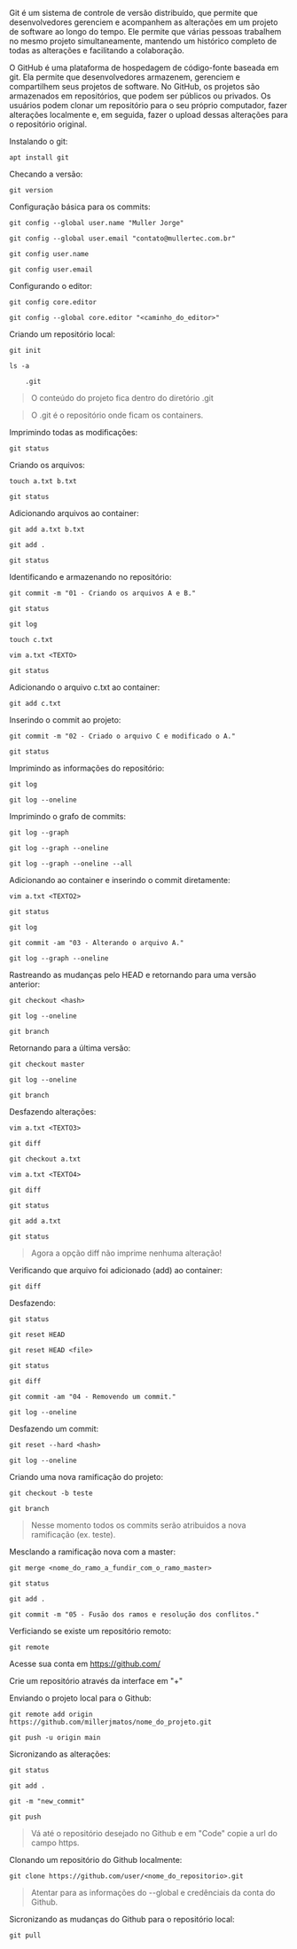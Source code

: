 Git é um sistema de controle de versão distribuído, que permite que desenvolvedores gerenciem e acompanhem as alterações em um projeto de software ao longo do tempo. Ele permite que várias pessoas trabalhem no mesmo projeto simultaneamente, mantendo um histórico completo de todas as alterações e facilitando a colaboração.

O GitHub é uma plataforma de hospedagem de código-fonte baseada em git. Ela permite que desenvolvedores armazenem, gerenciem e compartilhem seus projetos de software. No GitHub, os projetos são armazenados em repositórios, que podem ser públicos ou privados. Os usuários podem clonar um repositório para o seu próprio computador, fazer alterações localmente e, em seguida, fazer o upload dessas alterações para o repositório original.

Instalando o git:

	apt install git

Checando a versão:

	git version

Configuração básica para os commits:

	git config --global user.name "Muller Jorge"

	git config --global user.email "contato@mullertec.com.br"

	git config user.name

	git config user.email

Configurando o editor:

	git config core.editor

	git config --global core.editor "<caminho_do_editor>"

Criando um repositório local:

	git init

	ls -a

		.git

> O conteúdo do projeto fica dentro do diretório .git

> O .git é o repositório onde ficam os containers. 

Imprimindo todas as modificações:

	git status

Criando os arquivos:

	touch a.txt b.txt

	git status

Adicionando arquivos ao container:

	git add a.txt b.txt

	git add .

	git status

Identificando e armazenando no repositório:

	git commit -m "01 - Criando os arquivos A e B."

	git status

	git log

	touch c.txt

	vim a.txt <TEXTO>

	git status

Adicionando o arquivo c.txt ao container:

	git add c.txt

Inserindo o commit ao projeto:

	git commit -m "02 - Criado o arquivo C e modificado o A."

	git status

Imprimindo as informações do repositório:

	git log

	git log --oneline

Imprimindo o grafo de commits:

	git log --graph

	git log --graph --oneline

	git log --graph --oneline --all

Adicionando ao container e inserindo o commit diretamente:

	vim a.txt <TEXTO2>

	git status

	git log

	git commit -am "03 - Alterando o arquivo A."

	git log --graph --oneline

Rastreando as mudanças pelo HEAD e retornando para uma versão anterior:

	git checkout <hash>

	git log --oneline

	git branch

Retornando para a última versão:

	git checkout master

	git log --oneline

	git branch

Desfazendo alterações:

	vim a.txt <TEXTO3>

	git diff

	git checkout a.txt

	vim a.txt <TEXTO4>

	git diff

	git status

	git add a.txt

	git status

> Agora a opção diff não imprime nenhuma alteração!

Verificando que arquivo foi adicionado (add) ao container:

	git diff

Desfazendo:

	git status

	git reset HEAD

	git reset HEAD <file>

	git status

	git diff

	git commit -am "04 - Removendo um commit."

	git log --oneline

Desfazendo um commit:

	git reset --hard <hash>

	git log --oneline

Criando uma nova ramificação do projeto:

	git checkout -b teste

	git branch

> Nesse momento todos os commits serão atribuidos a nova ramificação (ex. teste).

Mesclando a ramificação nova com a master:

	git merge <nome_do_ramo_a_fundir_com_o_ramo_master>

	git status

	git add .

	git commit -m "05 - Fusão dos ramos e resolução dos conflitos."

Verficiando se existe um repositório remoto:

	git remote

Acesse sua conta em https://github.com/

Crie um repositório através da interface em "+"

Enviando o projeto local para o Github:

	git remote add origin https://github.com/millerjmatos/nome_do_projeto.git
	
	git push -u origin main

Sicronizando as alterações:

	git status

	git add .

	git -m "new_commit"

	git push

> Vá até o repositório desejado no Github e em "Code" copie a url do campo https.

Clonando um repositório do Github localmente:

	git clone https://github.com/user/<nome_do_repositorio>.git

> Atentar para as informações do --global e credênciais da conta do Github.

Sicronizando as mudanças do Github para o repositório local:

	git pull